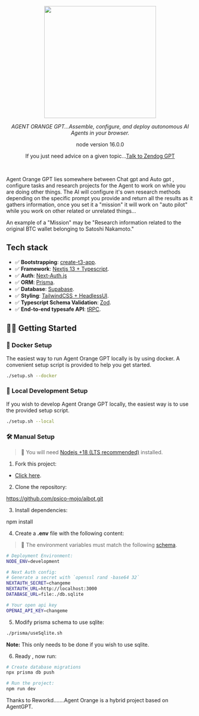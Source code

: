 <p align="center">
  <img src="https://www.psico.uk/psicoweb/img/AI.jpg" height="300"/>
</p>
<p align="center">
  <em> AGENT ORANGE GPT...Assemble, configure, and deploy autonomous AI Agents in your browser.  </em>
</p>
<p align="center">
    node version 16.0.0
</p>

<p align="center">
If you just need advice on a given topic...<a href="https://zendog-psico-mojo.vercel.app/">Talk to Zendog GPT</a>

</p>
<br>

Agent Orange GPT lies somewhere between Chat gpt and Auto gpt , configure tasks and research projects
for the Agent to work on while you are doing other things.
The AI will configure it's own research methods depending on the specific prompt you provide and return all the results
as it gathers information, once you set it a "mission" it will work on "auto pilot" while you work on other related or unrelated
things...

An example of a "Mission" may be "Research information related to the original BTC wallet belonging to Satoshi Nakamoto."

## Tech stack

- ✅ **Bootstrapping**: [create-t3-app](https://create.t3.gg).
- ✅ **Framework**: [Nextjs 13 + Typescript](https://nextjs.org/).
- ✅ **Auth**: [Next-Auth.js](https://next-auth.js.org)
- ✅ **ORM**: [Prisma](https://prisma.io).
- ✅ **Database**: [Supabase](https://supabase.com/).
- ✅ **Styling**: [TailwindCSS + HeadlessUI](https://tailwindcss.com).
- ✅ **Typescript Schema Validation**: [Zod](https://github.com/colinhacks/zod).
- ✅ **End-to-end typesafe API**: [tRPC](https://trpc.io/).

## 👨‍🚀 Getting Started

### 🐳 Docker Setup

The easiest way to run Agent Orange GPT locally is by using docker.
A convenient setup script is provided to help you get started.

```bash
./setup.sh --docker
```

### 👷 Local Development Setup

If you wish to develop Agent Orange GPT locally, the easiest way is to
use the provided setup script.

```bash
./setup.sh --local
```

### 🛠️ Manual Setup

> 🚧 You will need [Nodejs +18 (LTS recommended)](https://nodejs.org/en/) installed.

1. Fork this project:

- [Click here](https://github.com/psico-mojo/aibot/fork).

2. Clone the repository:

https://github.com/psico-mojo/aibot.git

3. Install dependencies:

npm install

4. Create a **.env** file with the following content:

> 🚧 The environment variables must match the following [schema](https://github.com/psico-mojo/aibot/blob/main/src/env/schema.mjs).

```bash
# Deployment Environment:
NODE_ENV=development

# Next Auth config:
# Generate a secret with `openssl rand -base64 32`
NEXTAUTH_SECRET=changeme
NEXTAUTH_URL=http://localhost:3000
DATABASE_URL=file:./db.sqlite

# Your open api key
OPENAI_API_KEY=changeme
```

5. Modify prisma schema to use sqlite:

```bash
./prisma/useSqlite.sh
```

**Note:** This only needs to be done if you wish to use sqlite.

6. Ready , now run:

```bash
# Create database migrations
npx prisma db push

# Run the project:
npm run dev
```

Thanks to Reworkd.......Agent Orange is a hybrid project based on AgentGPT.
